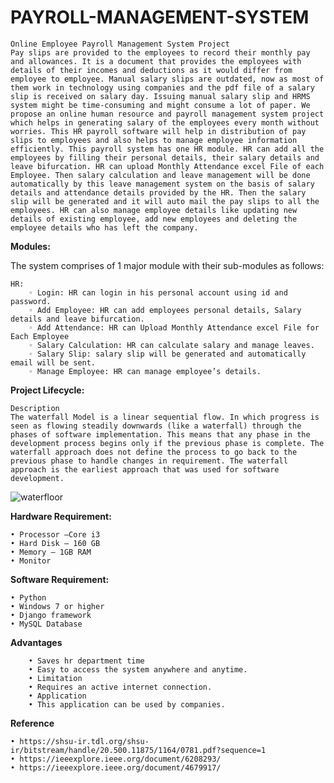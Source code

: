 # PAYROLL-MANAGEMENT-SYSTEM

    Online Employee Payroll Management System Project
    Pay slips are provided to the employees to record their monthly pay and allowances. It is a document that provides the employees with details of their incomes and deductions as it would differ from employee to employee. Manual salary slips are outdated, now as most of them work in technology using companies and the pdf file of a salary slip is received on salary day. Issuing manual salary slip and HRMS system might be time-consuming and might consume a lot of paper. We propose an online human resource and payroll management system project which helps in generating salary of the employees every month without worries. This HR payroll software will help in distribution of pay slips to employees and also helps to manage employee information efficiently. This payroll system has one HR module. HR can add all the employees by filling their personal details, their salary details and leave bifurcation. HR can upload Monthly Attendance excel File of each Employee. Then salary calculation and leave management will be done automatically by this leave management system on the basis of salary details and attendance details provided by the HR. Then the salary slip will be generated and it will auto mail the pay slips to all the employees. HR can also manage employee details like updating new details of existing employee, add new employees and deleting the employee details who has left the company.

**Modules:**

The system comprises of 1 major module with their sub-modules as follows:
    
    HR:
        ◦ Login: HR can login in his personal account using id and password.
        ◦ Add Employee: HR can add employees personal details, Salary details and leave bifurcation.
        ◦ Add Attendance: HR can Upload Monthly Attendance excel File for Each Employee
        ◦ Salary Calculation: HR can calculate salary and manage leaves.
        ◦ Salary Slip: salary slip will be generated and automatically email will be sent.
        ◦ Manage Employee: HR can manage employee’s details.


**Project Lifecycle:**

    Description
    The waterfall Model is a linear sequential flow. In which progress is seen as flowing steadily downwards (like a waterfall) through the phases of software implementation. This means that any phase in the development process begins only if the previous phase is complete. The waterfall approach does not define the process to go back to the previous phase to handle changes in requirement. The waterfall approach is the earliest approach that was used for software development.
    
   ![waterfloor](https://user-images.githubusercontent.com/45793333/206805271-49917155-c6e6-45dc-bea1-6edfe2a3ae97.jpg)



**Hardware Requirement:**

    • Processor –Core i3
    • Hard Disk – 160 GB
    • Memory – 1GB RAM
    • Monitor

**Software Requirement:**

    • Python
    • Windows 7 or higher
    • Django framework
    • MySQL Database


**Advantages**

        • Saves hr department time
        • Easy to access the system anywhere and anytime.
        • Limitation
        • Requires an active internet connection.
        • Application	
        • This application can be used by companies.

**Reference**

    • https://shsu-ir.tdl.org/shsu-ir/bitstream/handle/20.500.11875/1164/0781.pdf?sequence=1
    • https://ieeexplore.ieee.org/document/6208293/
    • https://ieeexplore.ieee.org/document/4679917/

